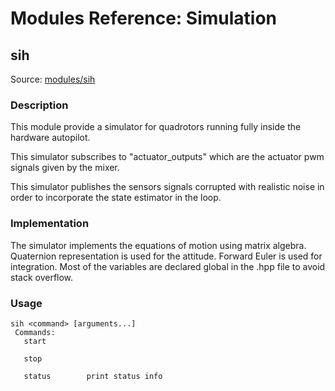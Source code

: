 # Modules Reference: Simulation

## sih
Source: [modules/sih](https://github.com/PX4/PX4-Autopilot/tree/master/src/modules/sih)


### Description
This module provide a simulator for quadrotors running fully
inside the hardware autopilot.

This simulator subscribes to "actuator_outputs" which are the actuator pwm
signals given by the mixer.

This simulator publishes the sensors signals corrupted with realistic noise
in order to incorporate the state estimator in the loop.

### Implementation
The simulator implements the equations of motion using matrix algebra.
Quaternion representation is used for the attitude.
Forward Euler is used for integration.
Most of the variables are declared global in the .hpp file to avoid stack overflow.



<a id="sih_usage"></a>
### Usage
```
sih <command> [arguments...]
 Commands:
   start

   stop

   status        print status info
```
